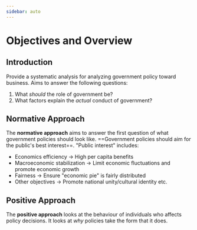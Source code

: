 ```yaml
---
sidebar: auto
---
```


# Objectives and Overview

## Introduction

Provide a systematic analysis for analyzing government policy toward business. Aims to answer the following questions:

1. What *should* the role of government be?
2. What factors explain the *actual* conduct of government?

## Normative Approach

The **normative approach** aims to answer the first question of what government policies should look like. ==Government policies should aim for the public's best interest==. "Public interest" includes:

* Economics efficiency -> High per capita benefits
* Macroeconomic stabilization -> Limit economic fluctuations and promote economic growth
* Fairness -> Ensure "economic pie" is fairly distributed
* Other objectives -> Promote national unity/cultural identity etc.

## Positive Approach

The **positive approach** looks at the behaviour of individuals who affects policy decisions. It looks at *why* policies take the form that it does.

